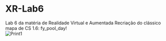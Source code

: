 # XR-Lab6
Lab 6 da matéria de Realidade Virtual e Aumentada
Recriação do clássico mapa de CS 1.6: fy_pool_day!
<br>
![Print1](https://imgur.com/110e80b8-ceb1-4554-9b90-f36c4914d24b)
